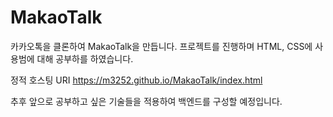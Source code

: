 # MakaoTalk

카카오톡을 클론하여 MakaoTalk을 만듭니다.
프로젝트를 진행하며 HTML, CSS에 사용범에 대해 공부하를 하였습니다.

정적 호스팅 URI
https://m3252.github.io/MakaoTalk/index.html

추후 앞으로 공부하고 싶은 기술들을 적용하여 백엔드를 구성할 예정입니다.

